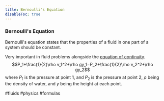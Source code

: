 ```yaml
---
title: Bernoulli's Equation
disableToc: true
---
```


### Bernoulli's Equation
Bernoulli's equation states that the properties of a fluid in one part of a system should be constant.

Very important in fluid problems alongside the [equation of continuity](equation-of-continuity.md).
$$P_1+\frac{1}{2}\rho v_1^2+\rho gy_1=P_2+\frac{1}{2}\rho v_2^2+\rho gy_2$$
where $P_1$ is the pressure at point 1, and $P_2$ is the pressure at point 2, $\rho$ being the density of water, and $y$ being the height at each point.

#fluids #physics #formulas 
